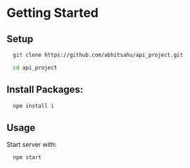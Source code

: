 
# Getting Started




## Setup



```bash
  git clone https://github.com/abhitsahu/api_project.git
```
```bash
  cd api_project
```


## Install Packages:


```bash
  npm install i
```
    
## Usage

Start server with:

```bash
  npm start
```
